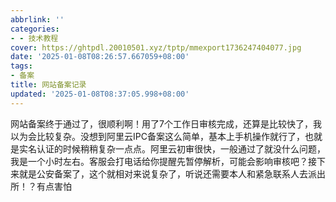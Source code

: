 ```yaml
---
abbrlink: ''
categories:
- - 技术教程
cover: https://ghtpdl.20010501.xyz/tptp/mmexport1736247404077.jpg
date: '2025-01-08T08:26:57.667059+08:00'
tags:
- 备案
title: 网站备案记录
updated: '2025-01-08T08:37:05.998+08:00'
---
```

网站备案终于通过了，很顺利啊！用了7个工作日审核完成，还算是比较快了，我以为会比较复杂。没想到阿里云IPC备案这么简单，基本上手机操作就行了，也就是实名认证的时候稍稍复杂一点点。阿里云初审很快，一般通过了就没什么问题，我是一个小时左右。客服会打电话给你提醒先暂停解析，可能会影响审核吧？接下来就是公安备案了，这个就相对来说复杂了，听说还需要本人和紧急联系人去派出所！？有点害怕
